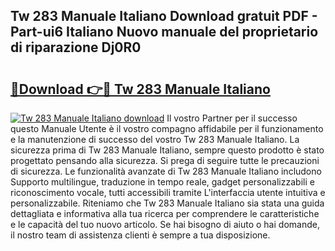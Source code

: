 ## Tw 283 Manuale Italiano Download gratuit PDF - Part-ui6 Italiano Nuovo manuale del proprietario di riparazione Dj0R0

# <h2><a href="http://dff7rm.blite.top/?on=Tw+283+Manuale+Italiano">🔗Download 👉🔴 Tw 283 Manuale Italiano</a></h2>

[![Tw 283 Manuale Italiano download](https://i.imgur.com/lujVjoI.png)](http://dff7rm.blite.top/?on=Tw+283+Manuale+Italiano)
Il vostro Partner per il successo questo Manuale Utente è il vostro compagno affidabile per il funzionamento e la manutenzione di successo del vostro Tw 283 Manuale Italiano. La sicurezza prima di Tw 283 Manuale Italiano, sempre questo prodotto è stato progettato pensando alla sicurezza. Si prega di seguire tutte le precauzioni di sicurezza. Le funzionalità avanzate di Tw 283 Manuale Italiano includono Supporto multilingue, traduzione in tempo reale, gadget personalizzabili e riconoscimento vocale, tutti accessibili tramite L'interfaccia utente intuitiva e personalizzabile. Riteniamo che Tw 283 Manuale Italiano sia stata una guida dettagliata e informativa alla tua ricerca per comprendere le caratteristiche e le capacità del tuo nuovo articolo. Se hai bisogno di aiuto o hai domande, il nostro team di assistenza clienti è sempre a tua disposizione.

